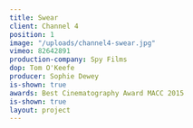```yaml
---
title: Swear
client: Channel 4
position: 1
image: "/uploads/channel4-swear.jpg"
vimeo: 82642891
production-company: Spy Films
dop: Tom O'Keefe
producer: Sophie Dewey
is-shown: true
awards: Best Cinematography Award MACC 2015
is-shown: true
layout: project
---
```


